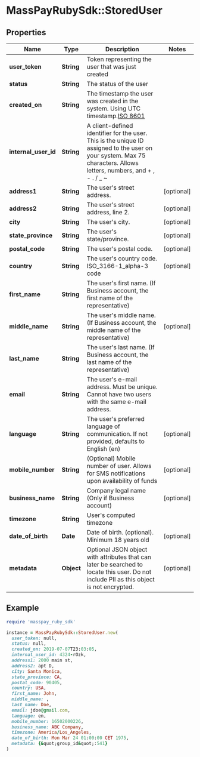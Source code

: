 # MassPayRubySdk::StoredUser

## Properties

| Name | Type | Description | Notes |
| ---- | ---- | ----------- | ----- |
| **user_token** | **String** | Token representing the user that was just created |  |
| **status** | **String** | The status of the user |  |
| **created_on** | **String** | The timestamp the user was created in the system. Using UTC timestamp.[ISO 8601](https://en.wikipedia.org/wiki/ISO_8601) |  |
| **internal_user_id** | **String** | A client-defined identifier for the user. This is the unique ID assigned to the user on your system. Max 75 characters. Allows letters, numbers, and + , - . / _ ~ | |  |
| **address1** | **String** | The user&#39;s street address. | [optional] |
| **address2** | **String** | The user&#39;s street address, line 2. | [optional] |
| **city** | **String** | The user&#39;s city. | [optional] |
| **state_province** | **String** | The user&#39;s state/province. | [optional] |
| **postal_code** | **String** | The user&#39;s postal code. | [optional] |
| **country** | **String** | The user&#39;s country code. ISO_3166-1_alpha-3 code | [optional] |
| **first_name** | **String** | The user&#39;s first name. (If Business account, the first name of the representative) |  |
| **middle_name** | **String** | The user&#39;s middle name. (If Business account, the middle name of the representative) | [optional] |
| **last_name** | **String** | The user&#39;s last name. (If Business account, the last name of the representative) |  |
| **email** | **String** | The user&#39;s e-mail address. Must be unique. Cannot have two users with the same e-mail address. |  |
| **language** | **String** | The user&#39;s preferred language of communication. If not provided, defaults to English (en) | [optional] |
| **mobile_number** | **String** | (Optional) Mobile number of user. Allows for SMS notifications upon availability of funds | [optional] |
| **business_name** | **String** | Company legal name (Only if Business account) | [optional] |
| **timezone** | **String** | User&#39;s computed timezone |  |
| **date_of_birth** | **Date** | Date of birth. (optional). Minimum 18 years old | [optional] |
| **metadata** | **Object** | Optional JSON object with attributes that can later be searched to locate this user. Do not include PII as this object is not encrypted. | [optional] |

## Example

```ruby
require 'masspay_ruby_sdk'

instance = MassPayRubySdk::StoredUser.new(
  user_token: null,
  status: null,
  created_on: 2019-07-07T23:03:05,
  internal_user_id: 4324-rOzk,
  address1: 2000 main st,
  address2: apt D,
  city: Santa Monica,
  state_province: CA,
  postal_code: 90405,
  country: USA,
  first_name: John,
  middle_name: ,
  last_name: Doe,
  email: jdoe@gmail.com,
  language: en,
  mobile_number: 16502000226,
  business_name: ABC Company,
  timezone: America/Los_Angeles,
  date_of_birth: Mon Mar 24 01:00:00 CET 1975,
  metadata: {&quot;group_id&quot;:541}
)
```

